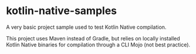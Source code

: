 # kotlin-native-samples
A very basic project sample used to test Kotlin Native compilation.

This project uses Maven instead of Gradle, but relies on locally installed Kotlin Native binaries for compilation through a CLI Mojo (not best practice).
